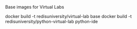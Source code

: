 Base images for Virtual Labs

docker build -t redisuniversity/virtual-lab base
docker build -t redisuniversity/python-virtual-lab python-ide
